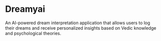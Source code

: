 # Dreamyai
An AI-powered dream interpretation application that allows users to log their dreams and receive personalized insights based on Vedic knowledge and psychological theories.
